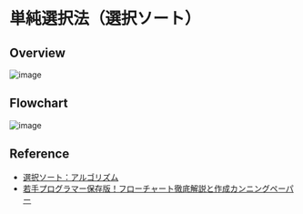 # 単純選択法（選択ソート）

## Overview

![image](https://user-images.githubusercontent.com/44774033/56824795-7e994a80-6892-11e9-8854-52ce4ee127ff.png)

## Flowchart

![image](https://user-images.githubusercontent.com/44774033/56824892-be603200-6892-11e9-8ba3-0b681bc02d0f.png)

## Reference
- [選択ソート：アルゴリズム](https://www.codereading.com/algo_and_ds/algo/selection_sort.html)
- [若手プログラマー保存版！フローチャート徹底解説と作成カンニングペーパー](https://it-koala.com/flowchart-2241#i-15)
